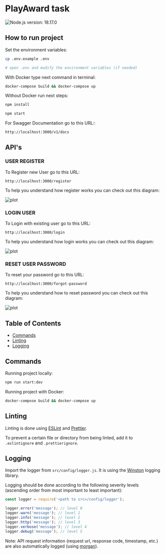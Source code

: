 # PlayAward task

![Node.js version: 18.17.0](https://img.shields.io/static/v1?label=node-version&message=18.17.0&color=brightgreen)

## How to run project

Set the environment variables:

```bash
cp .env.example .env

# open .env and modify the environment variables (if needed)
```
With Docker type next command in terminal:
```bash
docker-compose build && docker-compose up
```

Without Docker run next steps:
```bash
npm install
```

```bash
npm start
```

For Swagger Documentation go to this URL::
```
http://localhost:3000/v1/docs
```

## API's

### USER REGISTER

To Register new User go to this URL:
```
http://localhost:3000/register
```

To help you understand how register works you can check out this diagram:

![plot](./images/register%20diagram%20play%20awards%20task.jpg)

### LOGIN USER


To Login with existing user go to this URL:
```
http://localhost:3000/login
```

To help you understand how login works you can check out this diagram:

![plot](./images/loginDiagram.jpg)

### RESET USER PASSWORD

To reset your password go to this URL:
```
http://localhost:3000/forgot-password
```

To help you understand how to reset password you can check out this diagram:

![plot](./images/restart%20password.jpg)


## Table of Contents

- [Commands](#commands)
- [Linting](#linting)
- [Logging](#logging)


## Commands

Running project locally:

```bash
npm run start:dev
```

Running project with Docker:

```bash
docker-compose build && docker-compose up
```


## Linting

Linting is done using [ESLint](https://eslint.org/) and [Prettier](https://prettier.io).

To prevent a certain file or directory from being linted, add it to `.eslintignore` and `.prettierignore`.

## Logging

Import the logger from `src/config/logger.js`. It is using the [Winston](https://github.com/winstonjs/winston) logging library.

Logging should be done according to the following severity levels (ascending order from most important to least important):

```javascript
const logger = require('<path to src>/config/logger');

logger.error('message'); // level 0
logger.warn('message'); // level 1
logger.info('message'); // level 2
logger.http('message'); // level 3
logger.verbose('message'); // level 4
logger.debug('message'); // level 5
```

Note: API request information (request url, response code, timestamp, etc.) are also automatically logged (using [morgan](https://github.com/expressjs/morgan)).
